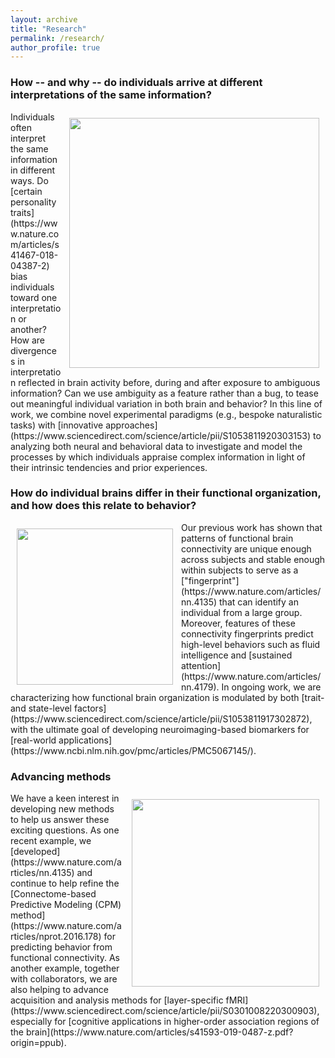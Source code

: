 ```yaml
---
layout: archive
title: "Research"
permalink: /research/
author_profile: true
---
```

  
### How -- and why -- do individuals arrive at different interpretations of the same information?
<img align="right" src="https://thefinnlab.github.io/images/paranoiamatrix.png" width="400 px" style="padding: 10px">
Individuals often interpret the same information in different ways. Do [certain personality traits](https://www.nature.com/articles/s41467-018-04387-2) bias individuals toward one interpretation or another? How are divergences in interpretation reflected in brain activity before, during and after exposure to ambiguous information? Can we use ambiguity as a feature rather than a bug, to tease out meaningful individual variation in both brain and behavior? In this line of work, we combine novel experimental paradigms (e.g., bespoke naturalistic tasks) with [innovative approaches](https://www.sciencedirect.com/science/article/pii/S1053811920303153) to analyzing both neural and behavioral data to investigate and model the processes by which individuals appraise complex information in light of their intrinsic tendencies and prior experiences.

### How do individual brains differ in their functional organization, and how does this relate to behavior?
<img align="left" src="https://thefinnlab.github.io/images/obspredgf.png" width="250 px" style="padding: 10px">
Our previous work has shown that patterns of functional brain connectivity are unique enough across subjects and stable enough within subjects to serve as a ["fingerprint"](https://www.nature.com/articles/nn.4135) that can identify an individual from a large group. Moreover, features of these connectivity fingerprints predict high-level behaviors such as fluid intelligence and [sustained attention](https://www.nature.com/articles/nn.4179). In ongoing work, we are characterizing how functional brain organization is modulated by both [trait- and state-level factors](https://www.sciencedirect.com/science/article/pii/S1053811917302872), with the ultimate goal of developing neuroimaging-based biomarkers for [real-world applications](https://www.ncbi.nlm.nih.gov/pmc/articles/PMC5067145/).

### Advancing methods
<img align="right" src="https://thefinnlab.github.io/images/layerspecific.png" width="300 px" style="padding: 10px">
We have a keen interest in developing new methods to help us answer these exciting questions. As one recent example, we [developed](https://www.nature.com/articles/nn.4135) and continue to help refine the [Connectome-based Predictive Modeling (CPM) method](https://www.nature.com/articles/nprot.2016.178) for predicting behavior from functional connectivity. As another example, together with collaborators, we are also helping to advance acquisition and analysis methods for [layer-specific fMRI](https://www.sciencedirect.com/science/article/pii/S0301008220300903), especially for [cognitive applications in higher-order association regions of the brain](https://www.nature.com/articles/s41593-019-0487-z.pdf?origin=ppub). 
